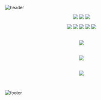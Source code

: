![header](https://capsule-render.vercel.app/api?type=cylinder&color=gradient&text=Hello%20Tristy!)



<p align="center"><img src="https://img.shields.io/badge/Node.js-339933?style=flat-square&logo=Node.js&logoColor=white"/></a> <img src="https://img.shields.io/badge/NestJS-E0234E?style=flat-square&logo=NestJS&logoColor=white"/></a> <img src="https://img.shields.io/badge/JavaScript-F7DF1E?style=flat-square&logo=JavaScript&logoColor=black"/></a></p>  

<p align="center"><img src="https://img.shields.io/badge/Python-3766AB?style=flat-square&logo=Python&logoColor=white"/></a> <img src="https://img.shields.io/badge/TypeScript-3178C6?style=flat-square&logo=TypeScript&logoColor=white"/></a> <img src="https://img.shields.io/badge/Oracle-F80000?style=flat-square&logo=Oracle&logoColor=white"/></a> <img src="https://img.shields.io/badge/MySQL-4479A1?style=flat-square&logo=MySQL&logoColor=white"/></a> <img src="https://img.shields.io/badge/Amazon_AWS-232F3E?style=flat-square&logo=Amazon_AWS&logoColor=white"/></a>  

</br>
</br>
</br>

<a href="https://github.com/WonDongGyun/github-readme-stats">
  <img align="center" src="https://github-readme-stats.vercel.app/api?username=WonDongGyun&show_icons=true&theme=dracula" />
</a>

</br>
</br>
</br>


<a href="https://github.com/WonDongGyun/github-readme-stats">
  <img align="center" src="https://github-readme-stats.vercel.app/api/top-langs/?username=WonDongGyun&layout=compact&hide=Ejs,html,css" />
</a>

</br>
</br>
</br>

<a href="https://solved.ac/wofhdjxor/">
  <img align="center" src="http://mazassumnida.wtf/api/v2/generate_badge?boj=wofhdjxor" />
</a>

</br>
</br>
</br>

![footer](https://capsule-render.vercel.app/api?type=cylinder&color=gradient)

<!--
**WonDongGyun/WonDongGyun** is a ✨ _special_ ✨ repository because its `README.md` (this file) appears on your GitHub profile.

Here are some ideas to get you started:

- 🔭 I’m currently working on ...
- 🌱 I’m currently learning ...
- 👯 I’m looking to collaborate on ...
- 🤔 I’m looking for help with ...
- 💬 Ask me about ...
- 📫 How to reach me: ...
- 😄 Pronouns: ...
- ⚡ Fun fact: ...
-->

